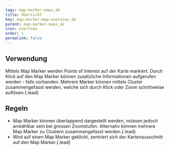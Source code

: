 ```yaml
---
tags: map-marker-maps_de
title: Übersicht
key: map-marker-map-overview_de
parent: map-marker-maps_de
icon: overview
order: 1
permalink: false  
---
```


## Verwendung
Mittels Map Marker werden Points of Interest auf der Karte markiert. Durch Klick auf den Map Marker können zusätzliche Informationen aufgerufen werden - falls vorhanden. Mehrere Marker können mittels Cluster zusammengefasst werden, welche sich durch Klick oder Zoom schrittweise auflösen.{.lead}

## Regeln 
- Map Marker können überlappend dargestellt werden, müssen jedoch anwählbar sein bei grossen Zoomstufen. Alternativ können mehrere Map Marker zu Clustern zusammengefasst werden.{.lead}
- Wird auf einen Map Marker geklickt, zentriert sich der Kartenausschnitt auf den Map Marker.{.lead}
